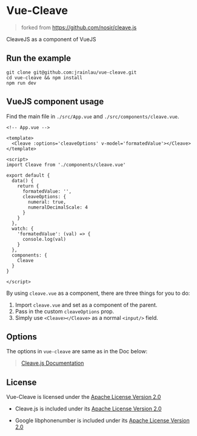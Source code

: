 # Vue-Cleave
> forked from https://github.com/nosir/cleave.js

CleaveJS as a component of VueJS

## Run the example
```
git clone git@github.com:jrainlau/vue-cleave.git
cd vue-cleave && npm install
npm run dev
```

## VueJS component usage
Find the main file in `./src/App.vue` and `./src/components/cleave.vue`.
```
<!-- App.vue -->

<template>
  <Cleave :options='cleaveOptions' v-model='formatedValue'></Cleave>
</template>

<script>
import Cleave from './components/cleave.vue'

export default {
  data() {
    return {
      formatedValue: '',
      cleaveOptions: {
        numeral: true,
        numeralDecimalScale: 4
      }
    }
  },
  watch: {
    'formatedValue': (val) => {
      console.log(val)
    }
  },
  components: {
    Cleave
  }
}

</script>
```
By using `cleave.vue` as a component, there are three things for you to do:

1. Import `cleave.vue` and set as a component of the parent.
2. Pass in the custom `cleaveOptions` prop.
3. Simply use `<Cleave></Cleave>` as a normal `<input/>` field.

## Options
The options in `vue-cleave` are same as in the Doc below:
> [Cleave.js Documentation](https://github.com/nosir/cleave.js/blob/master/doc/options.md)

## License
Vue-Cleave is licensed under the [Apache License Version 2.0](http://www.apache.org/licenses/LICENSE-2.0)
- Cleave.js is included under its  [Apache License Version 2.0](http://www.apache.org/licenses/LICENSE-2.0)

- Google libphonenumber is included under its  [Apache License Version 2.0](http://www.apache.org/licenses/LICENSE-2.0)
